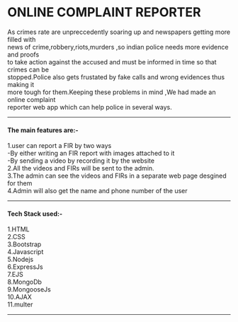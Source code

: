 # ONLINE COMPLAINT REPORTER
As crimes rate are unpreccedently soaring up and newspapers getting more filled with  
news of crime,robbery,riots,murders ,so indian police needs more evidence and proofs  
to take action against the accused and must be informed in time so that crimes can be   
stopped.Police also gets frustated by fake calls and wrong evidences thus making it  
more tough for them.Keeping these problems in mind ,We had made an online complaint  
reporter web app which can help police in several ways.
* * *
#### The main features are:-  
1.user can report a FIR by two ways  
 -By either writing an FIR report with images attached to it  
 -By sending a video by recording it by the website  
2.All the videos and FIRs will be sent to the admin.  
3.The admin can see the videos and FIRs in a separate web page desgined for them  
4.Admin will also get the name and phone number of the user
* * *
#### Tech Stack used:-  
1.HTML  
2.CSS  
3.Bootstrap  
4.Javascript  
5.Nodejs  
6.ExpressJs  
7.EJS  
8.MongoDb  
9.MongooseJs  
10.AJAX  
11.multer  
* * *
